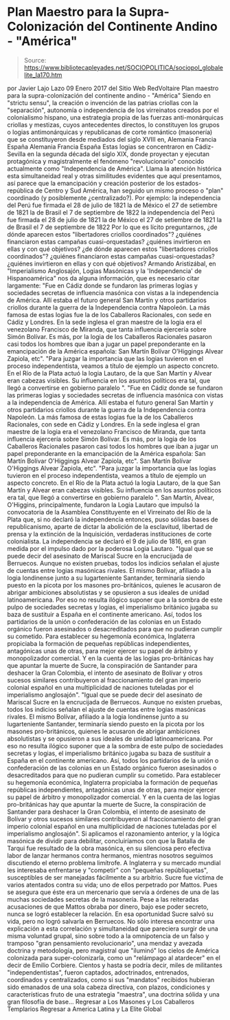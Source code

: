 # Plan Maestro para la Supra-Colonización del Continente Andino - "América"

> Source: https://www.bibliotecapleyades.net/SOCIOPOLITICA/sociopol_globalelite_la170.htm

por Javier Lajo Lazo 09 Enero 2017
del Sitio Web RedVoltaire
Plan maestro para la supra-colonización
del continente andino - "América"
Siendo en "strictu sensu", la creación o invención de las patrias criollas con la "separación", autonomía o independencia de los virreinatos creados por el colonialismo hispano, una estrategia propia de las fuerzas anti-monárquicas criollas y mestizas, cuyos antecedentes directos, lo constituyen los grupos o logias antimonárquicas y republicanas de corte romántico (masonería) que se constituyeron desde mediados del siglo XVIII en,
Alemania Francia España
Alemania
Francia
España
Estas logias se concentraron en Cádiz-Sevilla en la segunda década del siglo XIX, donde proyectan y ejecutan protagónica y magistralmente el fenómeno "revolucionario" conocido actualmente como "Independencia de América". Llama la atención histórica esta simultaneidad real y otras similitudes evidentes que aquí presentamos, así parece que la emancipación y creación posterior de los estados-república de Centro y Sud América, han seguido un mismo proceso o "plan" coordinado (y posiblemente ¿centralizado?).
Por ejemplo:
la independencia del Perú fue firmada el 28 de julio de 1821 la de México el 27 de setiembre de 1821 la de Brasil el 7 de septiembre de 1822
la independencia del Perú fue firmada el 28 de julio de 1821
la de México el 27 de setiembre de 1821
la de Brasil el 7 de septiembre de 1822
Por lo que es lícito preguntarnos,
¿de dónde aparecen estos "libertadores criollos coordinados"? ¿quiénes financiaron estas campañas cuasi-orquestadas? ¿quiénes invirtieron en ellas y con qué objetivos?
¿de dónde aparecen estos "libertadores criollos coordinados"?
¿quiénes financiaron estas campañas cuasi-orquestadas?
¿quiénes invirtieron en ellas y con qué objetivos?
Armando Aristizábal, en "Imperialismo Anglosajón, Logias Masónicas y la 'Independencia' de Hispanoamérica" nos da alguna información, que es necesario citar largamente:
"Fue en Cádiz donde se fundaron las primeras logias y sociedades secretas de influencia masónica con vistas a la independencia de América. Allí estaba el futuro general San Martín y otros partidarios criollos durante la guerra de la Independencia contra Napoleón. La más famosa de estas logias fue la de los Caballeros Racionales, con sede en Cádiz y Londres. En la sede inglesa el gran maestre de la logia era el venezolano Francisco de Miranda, que tanta influencia ejercería sobre Simón Bolívar. Es más, por la logia de los Caballeros Racionales pasaron casi todos los hombres que iban a jugar un papel preponderante en la emancipación de la América española: San Martín Bolívar O'Higgings Alvear Zapiola, etc". "Para juzgar la importancia que las logias tuvieron en el proceso independentista, veamos a título de ejemplo un aspecto concreto. En el Río de la Plata actuó la logia Lautaro, de la que San Martín y Alvear eran cabezas visibles. Su influencia en los asuntos políticos era tal, que llegó a convertirse en gobierno paralelo ".
"Fue en Cádiz donde se fundaron las primeras logias y sociedades secretas de influencia masónica con vistas a la independencia de América.
Allí estaba el futuro general San Martín y otros partidarios criollos durante la guerra de la Independencia contra Napoleón.
La más famosa de estas logias fue la de los Caballeros Racionales, con sede en Cádiz y Londres. En la sede inglesa el gran maestre de la logia era el venezolano Francisco de Miranda, que tanta influencia ejercería sobre Simón Bolívar.
Es más, por la logia de los Caballeros Racionales pasaron casi todos los hombres que iban a jugar un papel preponderante en la emancipación de la América española:
San Martín Bolívar O'Higgings Alvear Zapiola, etc".
San Martín
Bolívar
O'Higgings
Alvear
Zapiola, etc".
"Para juzgar la importancia que las logias tuvieron en el proceso independentista, veamos a título de ejemplo un aspecto concreto.
En el Río de la Plata actuó la logia Lautaro, de la que San Martín y Alvear eran cabezas visibles.
Su influencia en los asuntos políticos era tal, que llegó a convertirse en gobierno paralelo ".
San Martín, Alvear, O'Higgins, principalmente, fundaron la Logia Lautaro que impulsó la convocatoria de la Asamblea Constituyente en el Virreinato del Río de la Plata que, si no declaró la independencia entonces, puso sólidas bases de republicanismo, aparte de dictar la abolición de la esclavitud, libertad de prensa y la extinción de la Inquisición, verdaderas instituciones de corte colonialista.
La independencia se declaró el 9 de julio de 1816, en gran medida por el impulso dado por la poderosa Logia Lautaro.
"Igual que se puede decir del asesinato de Mariscal Sucre en la encrucijada de Berruecos. Aunque no existen pruebas, todos los indicios señalan el ajuste de cuentas entre logias masónicas rivales. El mismo Bolívar, afiliado a la logia londinense junto a su lugarteniente Santander, terminaría siendo puesto en la picota por los masones pro-británicos, quienes le acusaron de abrigar ambiciones absolutistas y se opusieron a sus ideales de unidad latinoamericana. Por eso no resulta ilógico suponer que a la sombra de este pulpo de sociedades secretas y logias, el imperialismo británico jugaba su baza de sustituir a España en el continente americano. Así, todos los partidarios de la unión o confederación de las colonias en un Estado orgánico fueron asesinados o desacreditados para que no pudieran cumplir su cometido. Para establecer su hegemonía económica, Inglaterra propiciaba la formación de pequeñas repúblicas independientes, antagónicas unas de otras, para mejor ejercer su papel de árbitro y monopolizador comercial. Y en la cuenta de las logias pro-británicas hay que apuntar la muerte de Sucre, la conspiración de Santander para deshacer la Gran Colombia, el intento de asesinato de Bolívar y otros sucesos similares contribuyeron al fraccionamiento del gran imperio colonial español en una multiplicidad de naciones tuteladas por el imperialismo anglosajón".
"Igual que se puede decir del asesinato de Mariscal Sucre en la encrucijada de Berruecos. Aunque no existen pruebas, todos los indicios señalan el ajuste de cuentas entre logias masónicas rivales. El mismo Bolívar, afiliado a la logia londinense junto a su lugarteniente Santander, terminaría siendo puesto en la picota por los masones pro-británicos, quienes le acusaron de abrigar ambiciones absolutistas y se opusieron a sus ideales de unidad latinoamericana. Por eso no resulta ilógico suponer que a la sombra de este pulpo de sociedades secretas y logias, el imperialismo británico jugaba su baza de sustituir a España en el continente americano.
Así, todos los partidarios de la unión o confederación de las colonias en un Estado orgánico fueron asesinados o desacreditados para que no pudieran cumplir su cometido.
Para establecer su hegemonía económica, Inglaterra propiciaba la formación de pequeñas repúblicas independientes, antagónicas unas de otras, para mejor ejercer su papel de árbitro y monopolizador comercial.
Y en la cuenta de las logias pro-británicas hay que apuntar la muerte de Sucre, la conspiración de Santander para deshacer la Gran Colombia, el intento de asesinato de Bolívar y otros sucesos similares contribuyeron al fraccionamiento del gran imperio colonial español en una multiplicidad de naciones tuteladas por el imperialismo anglosajón".
Si aplicamos el razonamiento anterior, y la lógica masónica de dividir para debilitar, concluiríamos con que la Batalla de Tarqui fue resultado de la obra masónica, en su silenciosa pero efectiva labor de lanzar hermanos contra hermanos, mientras nosotros seguimos discutiendo el eterno problema limítrofe. A Inglaterra y su mercado mundial les interesaba enfrentarse y "competir" con "pequeñas repúbliquetas", susceptibles de ser manejadas fácilmente a su arbitrio. Sucre fue víctima de varios atentados contra su vida; uno de ellos perpetrado por Mattos. Pues se asegura que éste era un mercenario que servía a órdenes de una de las muchas sociedades secretas de la masonería.
Pese a las reiteradas acusaciones de que Mattos obraba por dinero, bajo ese poder secreto, nunca se logró establecer la relación. En esa oportunidad Sucre salvó su vida, pero no logró salvarla en Berruecos. No sólo interesa encontrar una explicación a esta correlación y simultaneidad que pareciera surgir de una misma voluntad grupal, sino sobre todo a la omnipotencia de un falso y tramposo "gran pensamiento revolucionario", una mendaz y avezada doctrina y metodología, pero magistral que "iluminó" los cielos de América colonizada para super-colonizarla, como un "relámpago al atardecer" en el decir de Emilio Corbiere.
Cientos y hasta se podría decir, miles de militantes "independentistas", fueron captados, adoctrinados, entrenados, coordinados y centralizados, como si sus "mandatos" recibidos hubieran sido emanados de una sola cabeza directiva, con plazos, condiciones y características fruto de una estrategia "maestra", una doctrina sólida y una gran filosofía de base...
Regresar a Los Masones y Los Caballeros Templarios
Regresar a America Latina y La Elite Global
